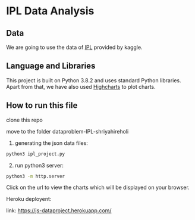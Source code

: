 # IPL Data Analysis  

## Data

We are going to use the data of [IPL]( https://www.kaggle.com/manasgarg/ipl/version/5) provided by kaggle.

## Language and Libraries

This project is built on Python 3.8.2 and uses standard Python libraries. Apart from that, we have also used [Highcharts](https://www.highcharts.com/) to plot charts. 


## How to run this file

clone this repo

move to the folder  dataproblem-IPL-shriyahireholi

1. generating the json data files:
```bash  
python3 ipl_project.py 
```

2. run python3 server:

```bash
python3 -m http.server
```
Click on the url to view the charts which will be displayed on your browser.

Heroku deployent:

link: https://js-dataproject.herokuapp.com/
